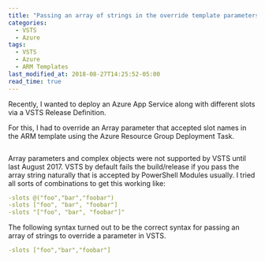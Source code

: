 ```yaml
---
title: "Passing an array of strings in the override template parameters in VSTS"
categories:
  - VSTS
  - Azure
tags:
  - VSTS
  - Azure
  - ARM Templates
last_modified_at: 2018-08-27T14:25:52-05:00
read_time: true
---
```


Recently, I wanted to deploy an Azure App Service along with different slots via a VSTS Release Definition.

For this, I had to override an Array parameter that accepted slot names in the ARM template using the Azure Resource Group Deployment Task.

<figure style="width: 1200px">
  <img src="{{ site.url }}{{ site.baseurl }}/assets/images/2018_08_27_vsts-azure-array-override-param_override_template_parameters.png" alt="">
</figure> 

Array parameters and complex objects were not supported by VSTS until last August 2017. VSTS by default fails the build/release if you pass the array string naturally that is accepted by PowerShell Modules usually. I tried all sorts of combinations to get this working like:

```yaml
-slots @("foo","bar","foobar")
-slots ["foo", "bar", "foobar"]
-slots "["foo", "bar", "foobar"]"
```

The following syntax turned out to be the correct syntax for passing an array of strings to override a parameter in VSTS.

```yaml
-slots ["foo","bar","foobar"]
```

